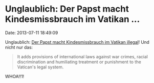 Unglaublich: Der Papst macht Kindesmissbrauch im Vatikan \...
=============================================================

Date: 2013-07-11 18:49:09

Unglaublich: [Der Papst macht Kindesmissbrauch im Vatikan
illegal](http://www.cnn.com/2013/07/11/world/europe/vatican-child-abuse/index.html)!
Und nicht nur das:

> It adds provisions of international laws against war crimes, racial
> discrimination and humiliating treatment or punishment to the
> Vatican\'s legal system.

WHOA!!1!
